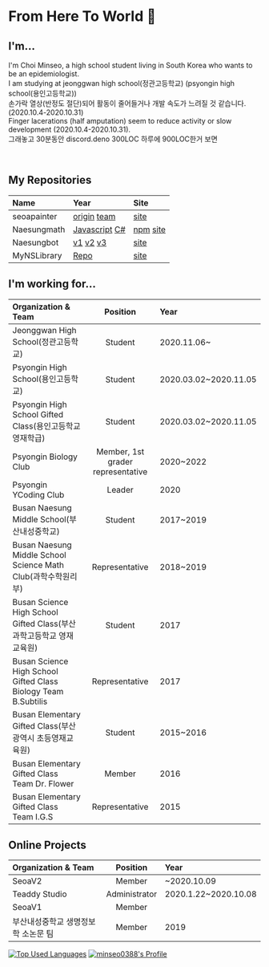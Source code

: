 # From Here To World 👋
## I'm...
I'm Choi Minseo, a high school student living in South Korea who wants to be an epidemiologist.\
I am studying at jeonggwan high school(정관고등학교) (psyongin high school(용인고등학교))\
손가락 열상(반정도 절단)되어 활동이 줄어들거나 개발 속도가 느려질 것 같습니다.(2020.10.4-2020.10.31)\
Finger lacerations (half amputation) seem to reduce activity or slow development (2020.10.4-2020.10.31).\
그래놓고 30분동안 discord.deno 300LOC 하루에 900LOC한거 보면

<a href="https://sourcerer.io/minseo0388"><img src="https://img.shields.io/badge/JavaScript-480%20commits-orange.svg" alt=""></a>
<a href="https://sourcerer.io/minseo0388"><img src="https://img.shields.io/badge/HTML-156%20commits-orange.svg" alt=""></a>
<a href="https://sourcerer.io/minseo0388"><img src="https://img.shields.io/badge/DOS Batch-37%20commits-orange.svg" alt=""></a>
<a href="https://sourcerer.io/minseo0388"><img src="https://img.shields.io/badge/C++++-28%20commits-orange.svg" alt=""></a>
<a href="https://sourcerer.io/minseo0388"><img src="https://img.shields.io/badge/TypeScript-12%20commits-orange.svg" alt=""></a>
<a href="https://sourcerer.io/minseo0388"><img src="https://img.shields.io/badge/C++-7%20commits-orange.svg" alt=""></a>

## My Repositories
| Name | Year | Site |
|:-------------------- |:-------- |:-------- |
| seoapainter | [origin](https://github.com/minseo0388/seoapainter) [team](https://github.com/seoaapp/seoapainter) | [site](https://seoa.ga)
| Naesungmath | [Javascript](https://github.com/minseo0388/Naesungmath) [C#](https://github.com/minseo0388/naesungmath-cs) | [npm](https://npmjs.com/package/Naesungmath) [site](https://mynslab.net/naesungmath)
| Naesungbot | [v1](https://github.com/minseo0388/Naesungbot-v1) [v2](https://github.com/minseo0388/Naesungbot-v2) [v3](https://github.com/minseo0388/Naesungbot-v3)| [site](https://github.com/minseo0388/NaesungbotPage)
| MyNSLibrary | [Repo](https://github.com/minseo0388/naesunglibrary) | [site](https://mynslab.net/library)
## I'm working for...
| Organization & Team  | Position | Year                                                                                 |
|:-------------------- |:--------:|:------ |
| Jeonggwan High School(정관고등학교) | Student | 2020.11.06~
| Psyongin High School(용인고등학교)     | Student | 2020.03.02~2020.11.05
| Psyongin High School Gifted Class(용인고등학교 영재학급) | Student | 2020.03.02~2020.11.05
| Psyongin Biology Club | Member, 1st grader representative | 2020~2022
| Psyongin YCoding Club | Leader | 2020
| Busan Naesung Middle School(부산내성중학교) | Student | 2017~2019
| Busan Naesung Middle School Science Math Club(과학수학원리부) | Representative | 2018~2019
| Busan Science High School Gifted Class(부산과학고등학교 영재교육원) | Student | 2017
| Busan Science High School Gifted Class Biology Team B.Subtilis | Representative | 2017
| Busan Elementary Gifted Class(부산광역시 초등영재교육원) | Student | 2015~2016
| Busan Elementary Gifted Class Team Dr. Flower | Member | 2016
| Busan Elementary Gifted Class Team I.G.S | Representative | 2015
## Online Projects
| Organization & Team | Position | Year
|:-------------------- |:--------:|:------ |
| SeoaV2 | Member | ~2020.10.09
| Teaddy Studio | Administrator | 2020.1.22~2020.10.08
| SeoaV1 | Member | 
| 부산내성중학교 생명정보학 소논문 팀 | Member | 2019

[![Top Used Languages](https://github-readme-stats.vercel.app/api/top-langs/?username=minseo0388&hide_border=true)](https://github.com/minseo0388)
[![minseo0388's Profile](https://github-readme-stats.vercel.app/api?username=minseo0388&show_icons=true&hide_border=true)](https://github.com/minseo0388)
